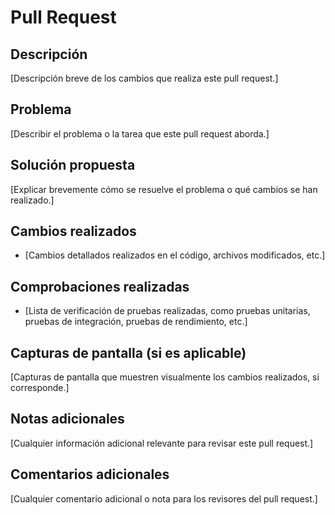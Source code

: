 # Pull Request

## Descripción
[Descripción breve de los cambios que realiza este pull request.]

## Problema
[Describir el problema o la tarea que este pull request aborda.]

## Solución propuesta
[Explicar brevemente cómo se resuelve el problema o qué cambios se han realizado.]

## Cambios realizados
- [Cambios detallados realizados en el código, archivos modificados, etc.]

## Comprobaciones realizadas
- [Lista de verificación de pruebas realizadas, como pruebas unitarias, pruebas de integración, pruebas de rendimiento, etc.]

## Capturas de pantalla (si es aplicable)
[Capturas de pantalla que muestren visualmente los cambios realizados, si corresponde.]

## Notas adicionales
[Cualquier información adicional relevante para revisar este pull request.]

## Comentarios adicionales
[Cualquier comentario adicional o nota para los revisores del pull request.]
